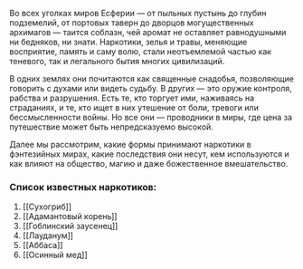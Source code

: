 Во всех уголках миров Есферии — от пыльных пустынь до глубин подземелий, от портовых таверн до дворцов могущественных архимагов — таится соблазн, чей аромат не оставляет равнодушными ни бедняков, ни знати. Наркотики, зелья и травы, меняющие восприятие, память и саму волю, стали неотъемлемой частью как теневого, так и легального бытия многих цивилизаций.

В одних землях они почитаются как священные снадобья, позволяющие говорить с духами или видеть судьбу. В других — это оружие контроля, рабства и разрушения. Есть те, кто торгует ими, наживаясь на страданиях, и те, кто ищет в них утешение от боли, тревоги или бессмысленности войны. Но все они — проводники в миры, где цена за путешествие может быть непредсказуемо высокой.

Далее мы рассмотрим, какие формы принимают наркотики в фэнтезийных мирах, какие последствия они несут, кем используются и как влияют на общество, магию и даже божественное вмешательство.
### Список известных наркотиков:
1. [[Сухогриб]] 
2. [[Адамантовый корень]]
3. [[Гоблинский заусенец]]
4. [[Лауданум]]
5. [[Аббаса]]
6. [[Осинный мед]]
